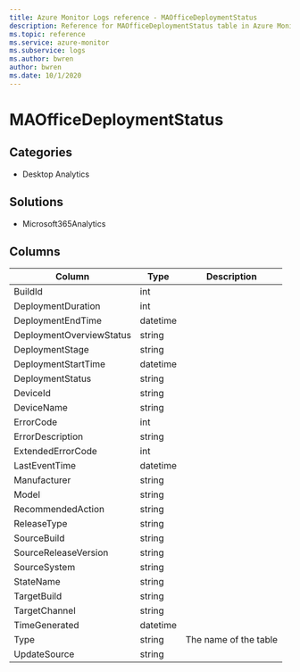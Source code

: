 ```yaml
---
title: Azure Monitor Logs reference - MAOfficeDeploymentStatus
description: Reference for MAOfficeDeploymentStatus table in Azure Monitor Logs.
ms.topic: reference
ms.service: azure-monitor
ms.subservice: logs
ms.author: bwren
author: bwren
ms.date: 10/1/2020
---
```


# MAOfficeDeploymentStatus

 

## Categories

- Desktop Analytics
## Solutions

- Microsoft365Analytics




## Columns

|Column|Type|Description|
|---|---|---|
|BuildId|int||
|DeploymentDuration|int||
|DeploymentEndTime|datetime||
|DeploymentOverviewStatus|string||
|DeploymentStage|string||
|DeploymentStartTime|datetime||
|DeploymentStatus|string||
|DeviceId|string||
|DeviceName|string||
|ErrorCode|int||
|ErrorDescription|string||
|ExtendedErrorCode|int||
|LastEventTime|datetime||
|Manufacturer|string||
|Model|string||
|RecommendedAction|string||
|ReleaseType|string||
|SourceBuild|string||
|SourceReleaseVersion|string||
|SourceSystem|string||
|StateName|string||
|TargetBuild|string||
|TargetChannel|string||
|TimeGenerated|datetime||
|Type|string|The name of the table|
|UpdateSource|string||
